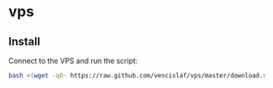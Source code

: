 # vps

## Install

Connect to the VPS and run the script:

```sh
bash <(wget -qO- https://raw.github.com/vencislaf/vps/master/download.sh)
```

